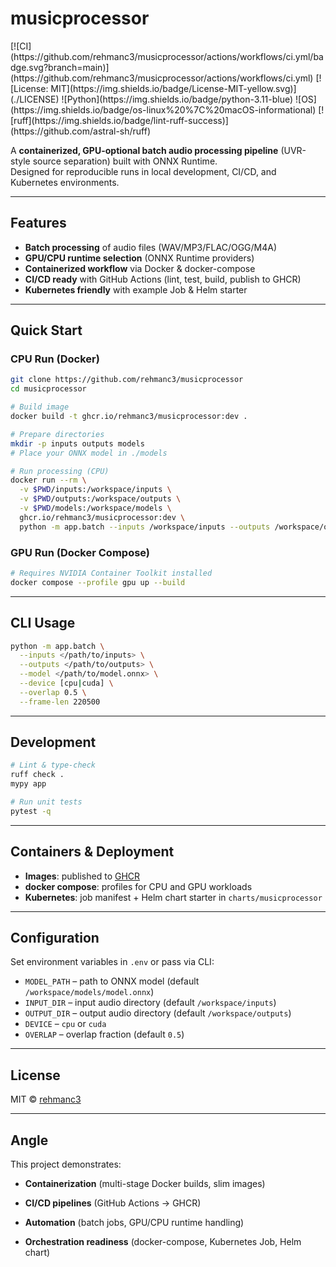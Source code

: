 # musicprocessor

<!-- CI status (GitHub Actions) --> [![CI](https://github.com/rehmanc3/musicprocessor/actions/workflows/ci.yml/badge.svg?branch=main)](https://github.com/rehmanc3/musicprocessor/actions/workflows/ci.yml) <!-- License --> [![License: MIT](https://img.shields.io/badge/License-MIT-yellow.svg)](./LICENSE) <!-- Python & Platform --> ![Python](https://img.shields.io/badge/python-3.11-blue) ![OS](https://img.shields.io/badge/os-linux%20%7C%20macOS-informational) <!-- Lint --> [![ruff](https://img.shields.io/badge/lint-ruff-success)](https://github.com/astral-sh/ruff)

A **containerized, GPU-optional batch audio processing pipeline** (UVR-style source separation) built with ONNX Runtime.  
Designed for reproducible runs in local development, CI/CD, and Kubernetes environments.

---

## Features

- **Batch processing** of audio files (WAV/MP3/FLAC/OGG/M4A)
- **GPU/CPU runtime selection** (ONNX Runtime providers)
- **Containerized workflow** via Docker & docker-compose
- **CI/CD ready** with GitHub Actions (lint, test, build, publish to GHCR)
- **Kubernetes friendly** with example Job & Helm starter

---

## Quick Start

### CPU Run (Docker)

```bash
git clone https://github.com/rehmanc3/musicprocessor
cd musicprocessor

# Build image
docker build -t ghcr.io/rehmanc3/musicprocessor:dev .

# Prepare directories
mkdir -p inputs outputs models
# Place your ONNX model in ./models

# Run processing (CPU)
docker run --rm \
  -v $PWD/inputs:/workspace/inputs \
  -v $PWD/outputs:/workspace/outputs \
  -v $PWD/models:/workspace/models \
  ghcr.io/rehmanc3/musicprocessor:dev \
  python -m app.batch --inputs /workspace/inputs --outputs /workspace/outputs --model /workspace/models/model.onnx --device cpu --overlap 0.5
```

### GPU Run (Docker Compose)

```bash
# Requires NVIDIA Container Toolkit installed
docker compose --profile gpu up --build
```

---

## CLI Usage

```bash
python -m app.batch \
  --inputs </path/to/inputs> \
  --outputs </path/to/outputs> \
  --model </path/to/model.onnx> \
  --device [cpu|cuda] \
  --overlap 0.5 \
  --frame-len 220500
```

---

## Development

```bash
# Lint & type-check
ruff check .
mypy app

# Run unit tests
pytest -q
```

---

## Containers & Deployment

- **Images**: published to [GHCR](https://github.com/rehmanc3/musicprocessor/pkgs/container/musicprocessor)
- **docker compose**: profiles for CPU and GPU workloads
- **Kubernetes**: job manifest + Helm chart starter in `charts/musicprocessor`

---

## Configuration

Set environment variables in `.env` or pass via CLI:

- `MODEL_PATH` – path to ONNX model (default `/workspace/models/model.onnx`)
- `INPUT_DIR` – input audio directory (default `/workspace/inputs`)
- `OUTPUT_DIR` – output audio directory (default `/workspace/outputs`)
- `DEVICE` – `cpu` or `cuda`
- `OVERLAP` – overlap fraction (default `0.5`)

---

## License

MIT © [rehmanc3](https://github.com/rehmanc3)

---

## Angle

This project demonstrates:

- **Containerization** (multi-stage Docker builds, slim images)

- **CI/CD pipelines** (GitHub Actions → GHCR)

- **Automation** (batch jobs, GPU/CPU runtime handling)

- **Orchestration readiness** (docker-compose, Kubernetes Job, Helm chart)

